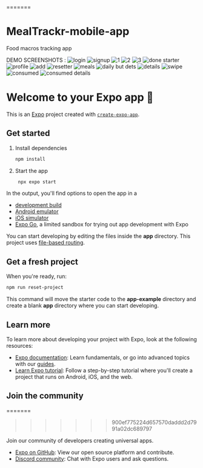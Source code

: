 
=======
# MealTrackr-mobile-app
Food macros tracking app

DEMO SCREENSHOTS :
![login](https://github.com/user-attachments/assets/bf6426fe-5af7-4122-bcfe-c48df12c35f6)
![signup](https://github.com/user-attachments/assets/e11a73e5-c72d-4ff5-8319-d66c1faaaf52)
![1](https://github.com/user-attachments/assets/df67ecc7-fd1b-4a87-807a-8a41d387ab7b)
![2](https://github.com/user-attachments/assets/68769623-7a92-4cb4-8370-fa137c8c5043)
![3](https://github.com/user-attachments/assets/b80c6e76-e663-48da-a0cc-1eecbe444956)
![done starter](https://github.com/user-attachments/assets/72510377-707b-49d4-ba08-b24576d3baa9)
![profile](https://github.com/user-attachments/assets/ef606b66-4a3c-40ff-ba9c-fef3da6a74ea)
![add](https://github.com/user-attachments/assets/3f3eb88a-3291-441c-8116-f72826fe540e)
![resetter](https://github.com/user-attachments/assets/461c3b71-8d3d-40b9-a889-21ae5a74c99c)
![meals](https://github.com/user-attachments/assets/556b1fb1-180c-4c84-9c8f-fcbaa55c9988)
![daily but dets](https://github.com/user-attachments/assets/1ba71339-f72d-4df0-b07a-547d60c87104)
![details](https://github.com/user-attachments/assets/63dd96c5-7d6e-4fae-bd7f-55c44e2f7bab)
![swipe](https://github.com/user-attachments/assets/82993186-87c6-4aba-84cf-863f2505c14c)
![consumed](https://github.com/user-attachments/assets/c31e470a-807a-4c3d-af3a-f8993c8f7ada)
![consumed details](https://github.com/user-attachments/assets/73bbc9de-4d12-4e42-96c6-d1fabb3f3f09)




# Welcome to your Expo app 👋

This is an [Expo](https://expo.dev) project created with [`create-expo-app`](https://www.npmjs.com/package/create-expo-app).

## Get started

1. Install dependencies

   ```bash
   npm install
   ```

2. Start the app

   ```bash
    npx expo start
   ```

In the output, you'll find options to open the app in a

- [development build](https://docs.expo.dev/develop/development-builds/introduction/)
- [Android emulator](https://docs.expo.dev/workflow/android-studio-emulator/)
- [iOS simulator](https://docs.expo.dev/workflow/ios-simulator/)
- [Expo Go](https://expo.dev/go), a limited sandbox for trying out app development with Expo

You can start developing by editing the files inside the **app** directory. This project uses [file-based routing](https://docs.expo.dev/router/introduction).

## Get a fresh project

When you're ready, run:

```bash
npm run reset-project
```

This command will move the starter code to the **app-example** directory and create a blank **app** directory where you can start developing.

## Learn more

To learn more about developing your project with Expo, look at the following resources:

- [Expo documentation](https://docs.expo.dev/): Learn fundamentals, or go into advanced topics with our [guides](https://docs.expo.dev/guides).
- [Learn Expo tutorial](https://docs.expo.dev/tutorial/introduction/): Follow a step-by-step tutorial where you'll create a project that runs on Android, iOS, and the web.

## Join the community

=======

>>>>>>> 900ef775224d657570daddd2d7991a02dc689797


Join our community of developers creating universal apps.

- [Expo on GitHub](https://github.com/expo/expo): View our open source platform and contribute.
- [Discord community](https://chat.expo.dev): Chat with Expo users and ask questions.
